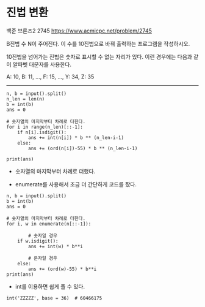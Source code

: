 # 진법 변환
백준 브론즈2 2745
https://www.acmicpc.net/problem/2745

B진법 수 N이 주어진다. 이 수를 10진법으로 바꿔 출력하는 프로그램을 작성하시오.

10진법을 넘어가는 진법은 숫자로 표시할 수 없는 자리가 있다. 이런 경우에는 다음과 같이 알파벳 대문자를 사용한다.

A: 10, B: 11, ..., F: 15, ..., Y: 34, Z: 35

---

```
n, b = input().split()
n_len = len(n)
b = int(b)
ans = 0

# 숫자열의 마지막부터 차례로 더한다.
for i in range(n_len)[::-1]:
    if n[i].isdigit():
        ans += int(n[i]) * b ** (n_len-i-1)
    else:
        ans += (ord(n[i])-55) * b ** (n_len-i-1)

print(ans)
```
* 숫자열의 마지막부터 차례로 더했다.

* enumerate를 사용해서 조금 더 간단하게 코드를 짰다.

```
n, b = input().split()
b = int(b)
ans = 0

# 숫자열의 마지막부터 차례로 더한다.
for i, w in enumerate(n[::-1]):

		# 숫자일 경우
    if w.isdigit():
        ans += int(w) * b**i

		# 문자일 경우
    else:
        ans += (ord(w)-55) * b**i
print(ans)
```

* int를 이용하면 쉽게 풀 수 있다.
```
int('ZZZZZ', base = 36)  # 60466175